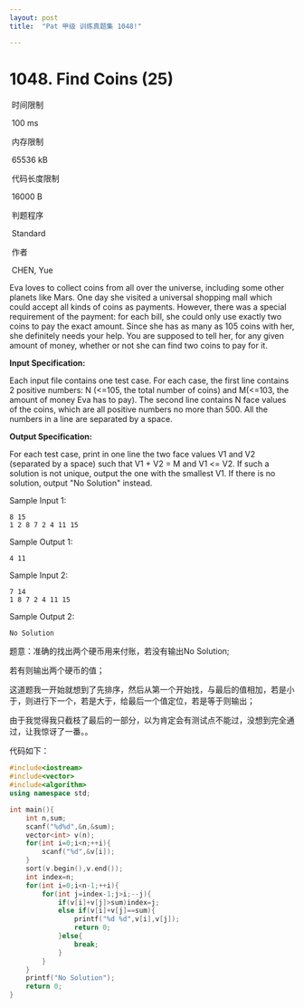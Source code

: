 ```yaml
---
layout: post
title:  "Pat 甲级 训练真题集 1048!"

---
```

# 1048. Find Coins (25)

​    时间限制  

​    100 ms

​    内存限制  

​    65536 kB

​    代码长度限制  

​    16000 B

​      判题程序    

​      Standard    

​      作者    

​      CHEN, Yue

Eva loves to collect coins from all over the universe, including some other planets like Mars.  One day she visited a universal shopping mall which could accept all kinds of coins as payments.  However, there was a special requirement of the payment: for each bill, she could only use exactly two coins to pay the exact amount.  Since she has as many as 105 coins with her, she definitely needs your help.  You are supposed to tell her, for any given amount of money, whether or not she can find two coins to pay for it.

**Input Specification:**

Each input file contains one test case.  For each case, the first line contains 2 positive numbers: N (<=105, the total number of coins) and M(<=103, the amount of money Eva has to pay).  The second line contains N face values of the coins, which are all positive numbers no more than 500.  All the numbers in a line are separated by a space.

**Output Specification:**

For each test case, print in one line the two face values V1 and V2 (separated by a space) such that V1 + V2 = M and V1 <= V2.  If such a solution is not unique, output the one with the smallest V1.  If there is no solution, output "No Solution" instead.

Sample Input 1:

```
8 15
1 2 8 7 2 4 11 15

```

Sample Output 1:

```
4 11

```

Sample Input 2:

```
7 14
1 8 7 2 4 11 15

```

Sample Output 2:

```
No Solution
```

题意：准确的找出两个硬币用来付账，若没有输出No Solution;

若有则输出两个硬币的值；

这道题我一开始就想到了先排序，然后从第一个开始找，与最后的值相加，若是小于，则进行下一个，若是大于，给最后一个值定位，若是等于则输出；

由于我觉得我只截枝了最后的一部分，以为肯定会有测试点不能过，没想到完全通过，让我惊讶了一番。。

代码如下：

```c++
#include<iostream>
#include<vector>
#include<algorithm>
using namespace std;

int main(){
	int n,sum;
	scanf("%d%d",&n,&sum);
	vector<int> v(n);
	for(int i=0;i<n;++i){
		scanf("%d",&v[i]);
	}
	sort(v.begin(),v.end());
	int index=n;
	for(int i=0;i<n-1;++i){
		for(int j=index-1;j>i;--j){
			if(v[i]+v[j]>sum)index=j;
			else if(v[i]+v[j]==sum){
				printf("%d %d",v[i],v[j]);
				return 0;
			}else{
				break;
			}
		}
	}
	printf("No Solution");
	return 0;
}
```

